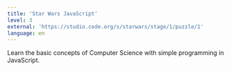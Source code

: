 ```yaml
---
title: 'Star Wars JavaScript'
level: 3
external: 'https://studio.code.org/s/starwars/stage/1/puzzle/1'
language: en
---
```


Learn the basic concepts of Computer Science with simple programming 
in JavaScript.
